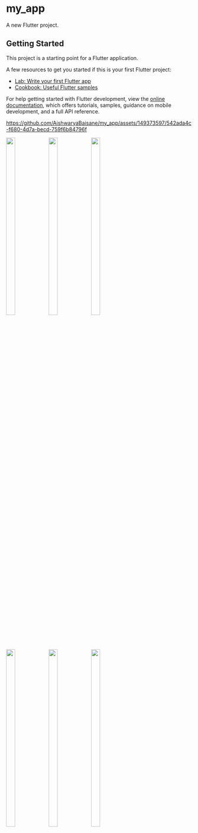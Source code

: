 # my_app

A new Flutter project.

## Getting Started

This project is a starting point for a Flutter application.

A few resources to get you started if this is your first Flutter project:

- [Lab: Write your first Flutter app](https://docs.flutter.dev/get-started/codelab)
- [Cookbook: Useful Flutter samples](https://docs.flutter.dev/cookbook)

For help getting started with Flutter development, view the
[online documentation](https://docs.flutter.dev/), which offers tutorials,
samples, guidance on mobile development, and a full API reference.

https://github.com/AishwaryaBaisane/my_app/assets/149373597/542ada4c-f680-4d7a-becd-759f6b84796f

<p>
  <img src = "https://github.com/AishwaryaBaisane/my_app/assets/149373597/d25f9904-da7f-481f-9be8-3981174ebfcd" width = 22% height = 35%>
  <img src = "https://github.com/AishwaryaBaisane/my_app/assets/149373597/3b28fba6-57c7-441e-a96c-7601948ec8b3" width = 22% height = 35%>
   <img src = "https://github.com/AishwaryaBaisane/my_app/assets/149373597/39f187eb-6f83-4304-8940-75e25b534f3b" width = 22% height = 35%>

</p>


<p>
  <img src = "https://github.com/AishwaryaBaisane/my_app/assets/149373597/da3a4fb8-0efe-406b-8fcd-57ce8ff9ce8b" width = 22% height = 35%>
 <img src = "https://github.com/AishwaryaBaisane/my_app/assets/149373597/cf61c9a2-a5ec-4068-a66e-53ae1b48b6ce" width = 22% height = 35%>
  <img src = "https://github.com/AishwaryaBaisane/my_app/assets/149373597/711da871-3e8c-4aee-8a83-bfd2432b76c6" width = 22% height = 35%>


  
</p>





